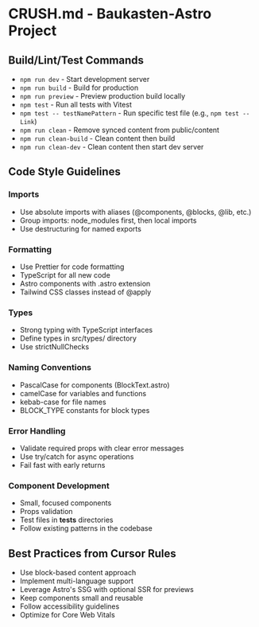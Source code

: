 # CRUSH.md - Baukasten-Astro Project

## Build/Lint/Test Commands

- `npm run dev` - Start development server
- `npm run build` - Build for production
- `npm run preview` - Preview production build locally
- `npm test` - Run all tests with Vitest
- `npm test -- testNamePattern` - Run specific test file (e.g., `npm test -- Link`)
- `npm run clean` - Remove synced content from public/content
- `npm run clean-build` - Clean content then build
- `npm run clean-dev` - Clean content then start dev server

## Code Style Guidelines

### Imports
- Use absolute imports with aliases (@components, @blocks, @lib, etc.)
- Group imports: node_modules first, then local imports
- Use destructuring for named exports

### Formatting
- Use Prettier for code formatting
- TypeScript for all new code
- Astro components with .astro extension
- Tailwind CSS classes instead of @apply

### Types
- Strong typing with TypeScript interfaces
- Define types in src/types/ directory
- Use strictNullChecks

### Naming Conventions
- PascalCase for components (BlockText.astro)
- camelCase for variables and functions
- kebab-case for file names
- BLOCK_TYPE constants for block types

### Error Handling
- Validate required props with clear error messages
- Use try/catch for async operations
- Fail fast with early returns

### Component Development
- Small, focused components
- Props validation
- Test files in __tests__ directories
- Follow existing patterns in the codebase

## Best Practices from Cursor Rules

- Use block-based content approach
- Implement multi-language support
- Leverage Astro's SSG with optional SSR for previews
- Keep components small and reusable
- Follow accessibility guidelines
- Optimize for Core Web Vitals